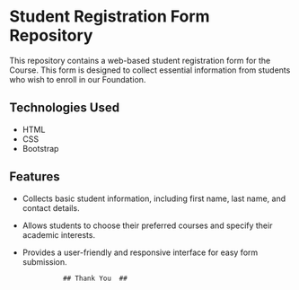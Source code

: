 # Student Registration Form Repository

This repository contains a web-based student registration form for the Course. This form is designed to collect essential information from students who wish to enroll in our Foundation.

## Technologies Used

- HTML
- CSS
- Bootstrap


## Features

- Collects basic student information, including first name, last name, and contact details.
- Allows students to choose their preferred courses and specify their academic interests.
- Provides a user-friendly and responsive interface for easy form submission.

				## Thank You  ##

